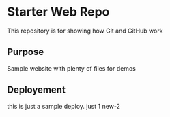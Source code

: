 # Starter Web Repo

This repository is for showing how Git and GitHub work

## Purpose

Sample website with plenty of files for demos

## Deployement
this is just a sample deploy. just 1
new-2